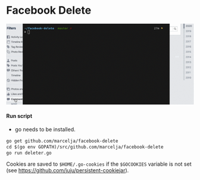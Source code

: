 # Facebook Delete

![](demo.gif)

#### Run script

* go needs to be installed.
```
go get github.com/marcelja/facebook-delete
cd $(go env GOPATH)/src/github.com/marcelja/facebook-delete
go run deleter.go
```

Cookies are saved to `$HOME/.go-cookies` if the `$GOCOOKIES` variable is not set (see https://github.com/juju/persistent-cookiejar).
